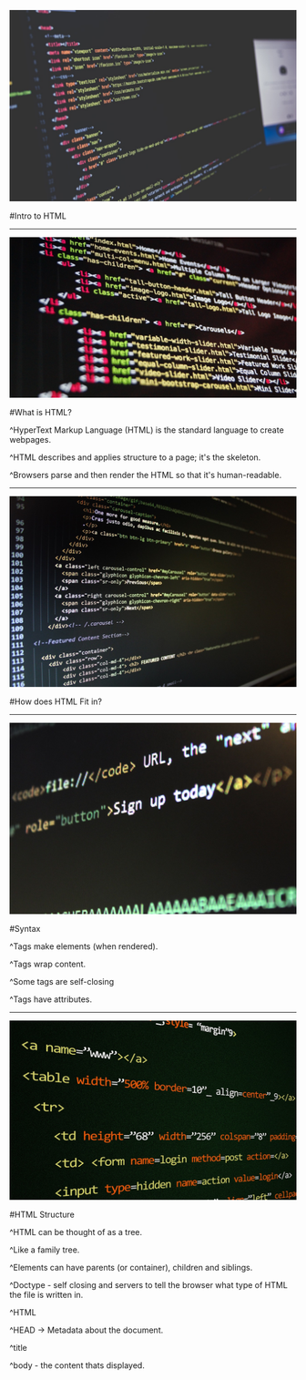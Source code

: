 ![](img/html.jpg)

#Intro to HTML

---

![](img/html2.jpg)

#What is HTML?

^HyperText Markup Language (HTML) is the standard language to create webpages.

^HTML describes and applies structure to a page; it's the skeleton.

^Browsers parse and then render the HTML so that it's human-readable.

---

![](img/html5.jpg)

#How does HTML Fit in?

---

![](img/html3.jpg)

#Syntax

^Tags make elements (when rendered).

^Tags wrap content.

^Some tags are self-closing

^Tags have attributes.

---

![](img/html4.jpg)

#HTML Structure

^HTML can be thought of as a tree.

^Like a family tree.

^Elements can have parents (or container), children and siblings.

^Doctype <!DOCTYPE html> - self closing and servers to tell the browser what type of HTML the file is written in.

^HTML

^HEAD -> Metadata about the document.

^title

^body - the content thats displayed.